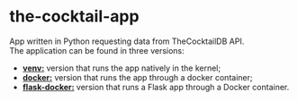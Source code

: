 # the-cocktail-app
App written in Python requesting data from TheCocktailDB API.  
The application can be found in three versions:  
- [**venv:**](https://github.com/Eldov/the-cocktail-app/blob/main/venv/README.md) version that runs the app natively in the kernel;  
- [**docker:**](https://github.com/Eldov/the-cocktail-app/blob/main/docker/README.md) version that runs the app through a docker container;  
- [**flask-docker:**](https://github.com/Eldov/the-cocktail-app/blob/main/flask-docker/README.md) version that runs a Flask app through a Docker container.
